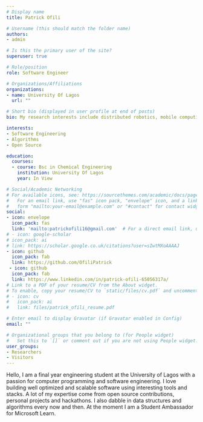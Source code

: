 ```yaml
---
# Display name
title: Patrick Ofili

# Username (this should match the folder name)
authors:
- admin

# Is this the primary user of the site?
superuser: true

# Role/position
role: Software Engineer

# Organizations/Affiliations
organizations:
- name: University Of Lagos
  url: ""

# Short bio (displayed in user profile at end of posts)
bio: My research interests include distributed robotics, mobile computing and programmable matter.

interests:
- Software Engineering
- Algorithms
- Open Source

education:
  courses:
  - course: Bsc in Chemical Engineering
    institution: University Of Lagos
    year: In View

# Social/Academic Networking
# For available icons, see: https://sourcethemes.com/academic/docs/page-builder/#icons
#   For an email link, use "fas" icon pack, "envelope" icon, and a link in the
#   form "mailto:your-email@example.com" or "#contact" for contact widget.
social:
- icon: envelope
  icon_pack: fas
  link: 'mailto:patrickofili16@gmail.com'  # For a direct email link, use "mailto:patrickofili16@gmail.com".
# - icon: google-scholar
# icon_pack: ai
# link: https://scholar.google.co.uk/citations?user=sIwtMXoAAAAJ
- icon: github
  icon_pack: fab
  link: https://github.com/OfiliPatrick
 - icon: github
  icon_pack: fab
  link: https://www.linkedin.com/in/patrick-ofili-65056317a/
# Link to a PDF of your resume/CV from the About widget.
# To enable, copy your resume/CV to `static/files/cv.pdf` and uncomment the lines below.
# - icon: cv
#   icon_pack: ai
#   link: files/patrick_ofili_resume.pdf

# Enter email to display Gravatar (if Gravatar enabled in Config)
email: ""

# Organizational groups that you belong to (for People widget)
#   Set this to `[]` or comment out if you are not using People widget.
user_groups:
- Researchers
- Visitors
---
```


Hello, I am a final year engineering student at the University of Lagos with a passion for computer programming and software engineering. I love building well optimized and scalable software using interesting tools and stacks. A lot of my expertise come from open source contributions, personal projects and hackathons. I also dabble in data structures and algorithms every now and then. At the moment I am a Student Ambassador for Microsoft Learn. 

